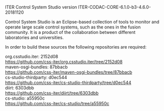 ITER Control System Studio version ITER-CODAC-CORE-6.1.0-b3-4.6.0-20181120

Control System Studio is an Eclipse-based collection of tools
to monitor and operate large scale control systems, such as the
ones in the fusion community. It is a product of the collaboration
between different laboratories and universities.

In order to build these sources the following repositories are required:

org.csstudio.iter: 2152d08  
<https://github.com/css-iter/org.csstudio.iter/tree/2152d08>  
maven-osgi-bundles: 87bbacb  
<https://github.com/css-iter/maven-osgi-bundles/tree/87bbacb>  
cs-studio-thirdparty: d0ec544  
<https://github.com/css-iter/cs-studio-thirdparty/tree/d0ec544>  
diirt: 6303dbb  
<https://github.com/css-iter/diirt/tree/6303dbb>  
cs-studio: a55950c  
<https://github.com/css-iter/cs-studio/tree/a55950c>  
